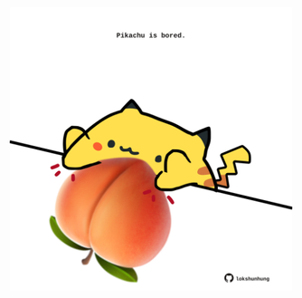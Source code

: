<!-- built at 26/06/2021, 13:09:58 UTC -->
<p align="center">
  <img width="500" height="500" src="./ReadmeImage.svg">
</p>
